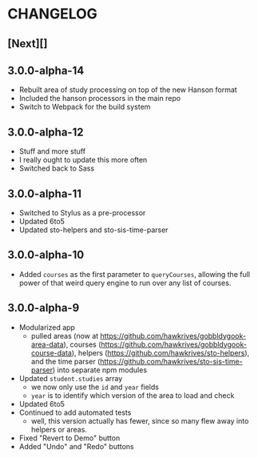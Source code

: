 # CHANGELOG

## [Next][]


## 3.0.0-alpha-14
- Rebuilt area of study processing on top of the new Hanson format
- Included the hanson processors in the main repo
- Switch to Webpack for the build system


## 3.0.0-alpha-12
- Stuff and more stuff
- I really ought to update this more often
- Switched back to Sass


## 3.0.0-alpha-11
- Switched to Stylus as a pre-processor
- Updated 6to5
- Updated sto-helpers and sto-sis-time-parser


## 3.0.0-alpha-10
- Added `courses` as the first parameter to `queryCourses`, allowing the full power of that weird query engine to run over any list of courses.


## 3.0.0-alpha-9
- Modularized app
	- pulled areas (now at https://github.com/hawkrives/gobbldygook-area-data), courses (https://github.com/hawkrives/gobbldygook-course-data), helpers (https://github.com/hawkrives/sto-helpers), and the time parser (https://github.com/hawkrives/sto-sis-time-parser) into separate npm modules
- Updated `student.studies` array
	- we now only use the `id` and `year` fields
	- `year` is to identify which version of the area to load and check
- Updated 6to5
- Continued to add automated tests
	- well, this version actually has fewer, since so many flew away into helpers or areas.
- Fixed "Revert to Demo" button
- Added "Undo" and "Redo" buttons
